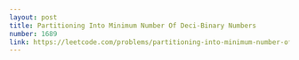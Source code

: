 ```yaml
---
layout: post
title: Partitioning Into Minimum Number Of Deci-Binary Numbers
number: 1689
link: https://leetcode.com/problems/partitioning-into-minimum-number-of-deci-binary-numbers
---
```

